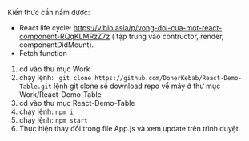 Kiến thức cần nắm được:

- React life cycle: https://viblo.asia/p/vong-doi-cua-mot-react-component-RQqKLMRzZ7z ( tập trung vào contructor, render, componentDidMount).
- Fetch function


1. cd vào thư mục Work
2. chạy lệnh: ``` git clone https://github.com/DonerKebab/React-Demo-Table.git```
lệnh git clone sẽ download repo về máy ở thư mục Work/React-Demo-Table
3. cd vào thư mục React-Demo-Table
4. chạy lệnh: ``` npm i ```
5. chạy lệnh:  ``` npm start ```
6. Thực hiện thay đổi trong file App.js và xem update trên trình duyệt.